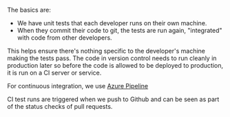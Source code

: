 The basics are:

- We have unit tests that each developer runs on their own machine.
- When they commit their code to git, the tests are run again, "integrated" with code from other developers.

This helps ensure there's nothing specific to the developer's machine making the tests pass.
The code in version control needs to run cleanly in production later so before the code is allowed to be deployed to production,
it is run on a CI server or service.

For continuous integration, we use [Azure Pipeline](https://azuredevopslabs.com/labs/azuredevops/continuousintegration/)

CI test runs are triggered when we push to Github and can be seen as part of the status checks of pull requests.
